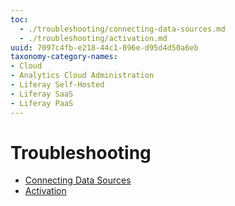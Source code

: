 ```yaml
---
toc:
  - ./troubleshooting/connecting-data-sources.md
  - ./troubleshooting/activation.md
uuid: 7097c4fb-e218-44c1-896e-d95d4d50a6eb
taxonomy-category-names:
- Cloud
- Analytics Cloud Administration
- Liferay Self-Hosted
- Liferay SaaS
- Liferay PaaS
---
```

# Troubleshooting

- [Connecting Data Sources](./troubleshooting/connecting-data-sources.md)
- [Activation](./troubleshooting/activation.md)
